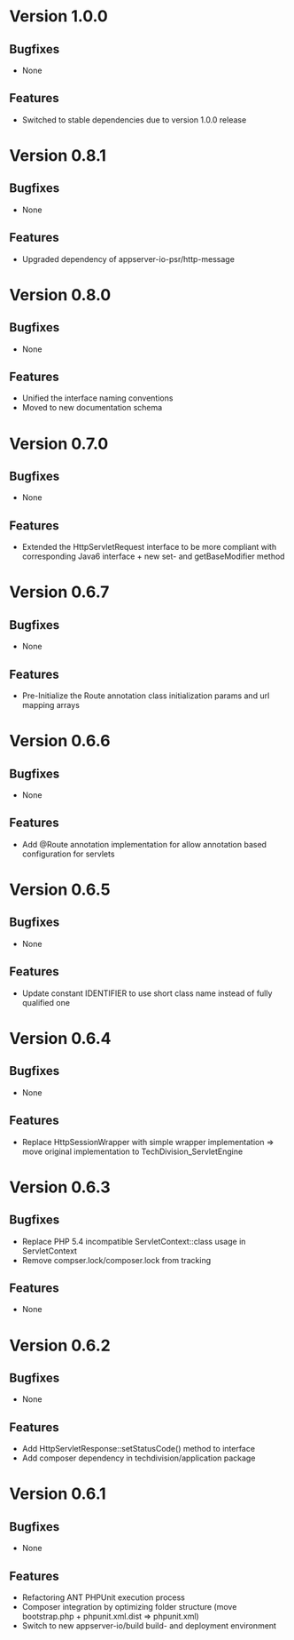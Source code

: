 # Version 1.0.0

## Bugfixes

* None

## Features

* Switched to stable dependencies due to version 1.0.0 release

# Version 0.8.1

## Bugfixes

* None

## Features

* Upgraded dependency of appserver-io-psr/http-message

# Version 0.8.0

## Bugfixes

* None

## Features

* Unified the interface naming conventions
* Moved to new documentation schema

# Version 0.7.0

## Bugfixes

* None

## Features

* Extended the HttpServletRequest interface to be more compliant with corresponding Java6 interface + new set- and getBaseModifier method

# Version 0.6.7

## Bugfixes

* None

## Features

* Pre-Initialize the Route annotation class initialization params and url mapping arrays

# Version 0.6.6

## Bugfixes

* None

## Features

* Add @Route annotation implementation for allow annotation based configuration for servlets

# Version 0.6.5

## Bugfixes

* None

## Features

* Update constant IDENTIFIER to use short class name instead of fully qualified one

# Version 0.6.4

## Bugfixes

* None

## Features

* Replace HttpSessionWrapper with simple wrapper implementation => move original implementation to TechDivision_ServletEngine

# Version 0.6.3

## Bugfixes

* Replace PHP 5.4 incompatible ServletContext::class usage in ServletContext
* Remove compser.lock/composer.lock from tracking

## Features

* None

# Version 0.6.2

## Bugfixes

* None

## Features

* Add HttpServletResponse::setStatusCode() method to interface
* Add composer dependency in techdivision/application package

# Version 0.6.1

## Bugfixes

* None

## Features

* Refactoring ANT PHPUnit execution process
* Composer integration by optimizing folder structure (move bootstrap.php + phpunit.xml.dist => phpunit.xml)
* Switch to new appserver-io/build build- and deployment environment